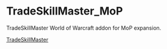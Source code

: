 # TradeSkillMaster_MoP

TradeSkillMaster World of Warcraft addon for MoP expansion.

[TradeSkillMaster](https://i.imgur.com/uvmiX.jpg)